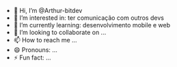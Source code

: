 - 👋 Hi, I’m @Arthur-bitdev
- 👀 I’m interested in: ter comunicação com outros devs
- 🌱 I’m currently learning: desenvolvimento mobile e web
- 💞️ I’m looking to collaborate on ...
- 📫 How to reach me ...
- 😄 Pronouns: ...
- ⚡ Fun fact: ...

<!---
Arthur-bitdev/Arthur-bitdev is a ✨ special ✨ repository because its `README.md` (this file) appears on your GitHub profile.
You can click the Preview link to take a look at your changes.
--->
